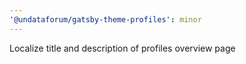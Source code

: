 ```yaml
---
'@undataforum/gatsby-theme-profiles': minor
---
```


Localize title and description of profiles overview page

